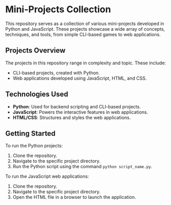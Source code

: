 # Mini-Projects Collection

This repository serves as a collection of various mini-projects developed in Python and JavaScript. These projects showcase a wide array of concepts, techniques, and tools, from simple CLI-based games to web applications.

## Projects Overview

The projects in this repository range in complexity and topic. These include:

- CLI-based projects, created with Python.
- Web applications developed using JavaScript, HTML, and CSS.

## Technologies Used

- **Python**: Used for backend scripting and CLI-based projects.
- **JavaScript**: Powers the interactive features in web applications.
- **HTML/CSS**: Structures and styles the web applications.

## Getting Started

To run the Python projects:
1. Clone the repository.
2. Navigate to the specific project directory.
3. Run the Python script using the command `python script_name.py`.

To run the JavaScript web applications:
1. Clone the repository.
2. Navigate to the specific project directory.
3. Open the HTML file in a browser to launch the application.
